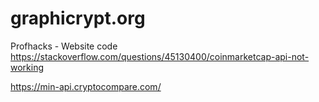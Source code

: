 # graphicrypt.org
Profhacks - Website code
https://stackoverflow.com/questions/45130400/coinmarketcap-api-not-working

https://min-api.cryptocompare.com/

